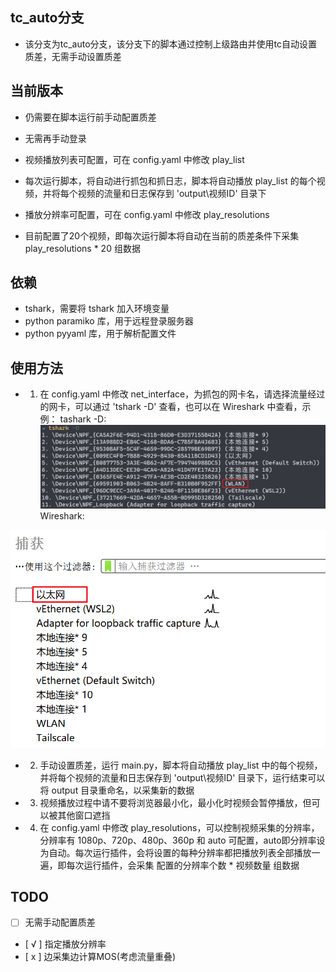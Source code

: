 ## tc_auto分支
- 该分支为tc_auto分支，该分支下的脚本通过控制上级路由并使用tc自动设置质差，无需手动设置质差

## 当前版本
- 仍需要在脚本运行前手动配置质差

- 无需再手动登录

- 视频播放列表可配置，可在 config.yaml 中修改 play_list
- 每次运行脚本，将自动进行抓包和抓日志，脚本将自动播放 play_list 的每个视频，并将每个视频的流量和日志保存到 'output\视频ID' 目录下
- 播放分辨率可配置，可在 config.yaml 中修改 play_resolutions
- 目前配置了20个视频，即每次运行脚本将自动在当前的质差条件下采集 play_resolutions * 20 组数据

## 依赖
- tshark，需要将 tshark 加入环境变量
- python paramiko 库，用于远程登录服务器
- python pyyaml 库，用于解析配置文件

## 使用方法
- 1. 在 config.yaml 中修改 net_interface，为抓包的网卡名，请选择流量经过的网卡，可以通过 'tshark -D' 查看，也可以在 Wireshark 中查看，示例：
 tashark -D:
 ![Alt text](image.png)
  Wireshark:

![Alt text](image-1.png)
- 2. 手动设置质差，运行 main.py，脚本将自动播放 play_list 中的每个视频，并将每个视频的流量和日志保存到 'output\视频ID' 目录下，运行结束可以将 output 目录重命名，以采集新的数据

- 3. 视频播放过程中请不要将浏览器最小化，最小化时视频会暂停播放，但可以被其他窗口遮挡

- 4. 在 config.yaml 中修改 play_resolutions，可以控制视频采集的分辨率，分辨率有 1080p、720p、480p、360p 和 auto 可配置，auto即分辨率设为自动。每次运行插件，会将设置的每种分辨率都把播放列表全部播放一遍，即每次运行插件，会采集 配置的分辨率个数 * 视频数量 组数据



## TODO
- [ ] 无需手动配置质差
- [ √ ] 指定播放分辨率
- [ x ] 边采集边计算MOS(考虑流量重叠)